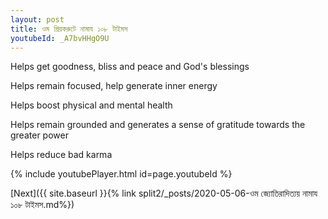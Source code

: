 ```yaml
---
layout: post
title: ওম প্রিয়করুটে নামায ১০৮ টাইমস
youtubeId: _A7bvHHgO9U
---
```

 
 
Helps get goodness, bliss and peace and God's blessings
 
Helps remain focused, help generate inner energy 
 
Helps boost physical and mental health 
 
Helps remain grounded and generates a sense of gratitude towards the greater power 
 
Helps reduce bad karma
 
 
 
 


{% include youtubePlayer.html id=page.youtubeId %}
 
[Next]({{ site.baseurl }}{% link  split2/_posts/2020-05-06-ওম জ্যোতিরাদিত্যয় নামায ১০৮ টাইমস.md%})
 
